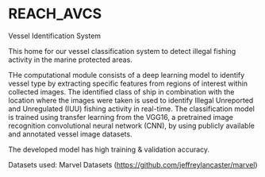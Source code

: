 # REACH_AVCS
Vessel Identification System

This home for our vessel classification system to detect illegal fishing activity in the marine protected areas.

THe computational module consists of a deep learning model to identify vessel type by extracting specific features from regions of interest within collected images. The identified class of ship in combination with the location where the images were taken is used to identify Illegal Unreported and Unregulated (IUU) fishing activity in real-time. The classification model is trained using transfer learning from the VGG16, a pretrained image recognition convolutional neural network (CNN), by using publicly available and annotated vessel image datasets.


The developed model has high training & validation accuracy. 


Datasets used: Marvel Datasets (https://github.com/jeffreylancaster/marvel)

